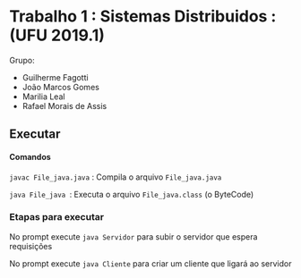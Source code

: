 

# Trabalho 1 : Sistemas Distribuidos : (UFU 2019.1)



Grupo:

+ Guilherme Fagotti
+ João Marcos Gomes
+ Marilia Leal
+ Rafael Morais de Assis

## Executar



#### Comandos

`javac File_java.java` : Compila o arquivo `File_java.java`

`java File_java `: Executa o arquivo `File_java.class` (o ByteCode)

### Etapas para executar

No prompt execute `java Servidor` para subir o servidor que espera requisições

No prompt execute `java Cliente` para criar um cliente que ligará ao servidor